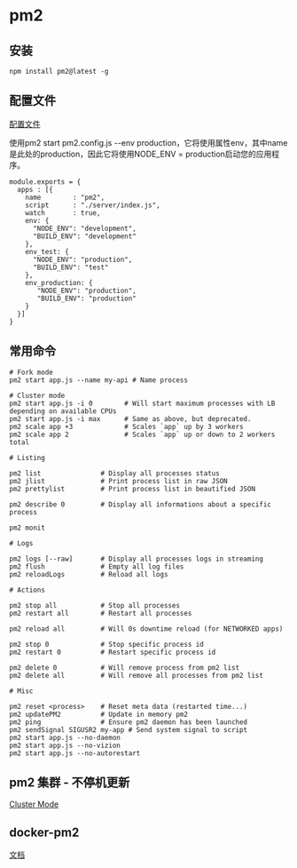 # pm2

## 安装
```
npm install pm2@latest -g
```

## 配置文件
[配置文件](https://pm2.keymetrics.io/docs/usage/application-declaration/)

使用pm2 start pm2.config.js --env production，它将使用属性env，其中name是此处的production，因此它将使用NODE_ENV = production启动您的应用程序。

```
module.exports = {
  apps : [{
    name        : "pm2",
    script      : "./server/index.js",
    watch       : true,
    env: {
      "NODE_ENV": "development",
      "BUILD_ENV": "development"
    },
    env_test: {
      "NODE_ENV": "production",
      "BUILD_ENV": "test"
    },
    env_production: {
       "NODE_ENV": "production",
       "BUILD_ENV": "production"
    }
  }]
}
```

## 常用命令
```
# Fork mode
pm2 start app.js --name my-api # Name process

# Cluster mode
pm2 start app.js -i 0        # Will start maximum processes with LB depending on available CPUs
pm2 start app.js -i max      # Same as above, but deprecated.
pm2 scale app +3             # Scales `app` up by 3 workers
pm2 scale app 2              # Scales `app` up or down to 2 workers total

# Listing

pm2 list               # Display all processes status
pm2 jlist              # Print process list in raw JSON
pm2 prettylist         # Print process list in beautified JSON

pm2 describe 0         # Display all informations about a specific process

pm2 monit  

# Logs

pm2 logs [--raw]       # Display all processes logs in streaming
pm2 flush              # Empty all log files
pm2 reloadLogs         # Reload all logs

# Actions

pm2 stop all           # Stop all processes
pm2 restart all        # Restart all processes

pm2 reload all         # Will 0s downtime reload (for NETWORKED apps)

pm2 stop 0             # Stop specific process id
pm2 restart 0          # Restart specific process id

pm2 delete 0           # Will remove process from pm2 list
pm2 delete all         # Will remove all processes from pm2 list

# Misc

pm2 reset <process>    # Reset meta data (restarted time...)
pm2 updatePM2          # Update in memory pm2
pm2 ping               # Ensure pm2 daemon has been launched
pm2 sendSignal SIGUSR2 my-app # Send system signal to script
pm2 start app.js --no-daemon
pm2 start app.js --no-vizion
pm2 start app.js --no-autorestart
```

## pm2 集群 - 不停机更新
[Cluster Mode](https://pm2.keymetrics.io/docs/usage/cluster-mode/)

## docker-pm2
[文档](https://pm2.keymetrics.io/docs/usage/docker-pm2-nodejs/)

